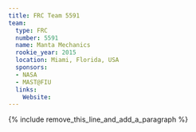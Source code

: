 ```yaml
---
title: FRC Team 5591
team:
  type: FRC
  number: 5591
  name: Manta Mechanics
  rookie_year: 2015
  location: Miami, Florida, USA
  sponsors:
  - NASA
  - MAST@FIU
  links:
    Website:
---
```


{% include remove_this_line_and_add_a_paragraph %}